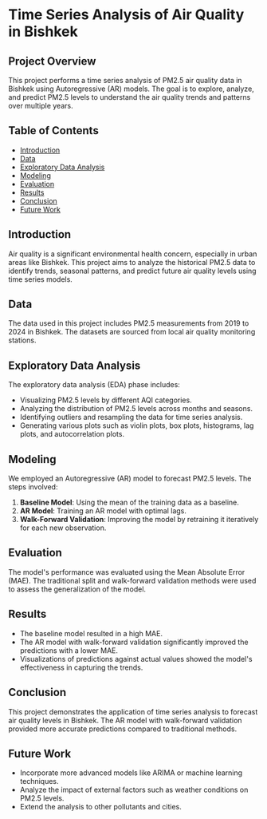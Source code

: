 # Time Series Analysis of Air Quality in Bishkek

## Project Overview
This project performs a time series analysis of PM2.5 air quality data in Bishkek using Autoregressive (AR) models. The goal is to explore, analyze, and predict PM2.5 levels to understand the air quality trends and patterns over multiple years.

## Table of Contents
- [Introduction](#introduction)
- [Data](#data)
- [Exploratory Data Analysis](#exploratory-data-analysis)
- [Modeling](#modeling)
- [Evaluation](#evaluation)
- [Results](#results)
- [Conclusion](#conclusion)
- [Future Work](#future-work)

## Introduction
Air quality is a significant environmental health concern, especially in urban areas like Bishkek. This project aims to analyze the historical PM2.5 data to identify trends, seasonal patterns, and predict future air quality levels using time series models.

## Data
The data used in this project includes PM2.5 measurements from 2019 to 2024 in Bishkek. The datasets are sourced from local air quality monitoring stations.

## Exploratory Data Analysis
The exploratory data analysis (EDA) phase includes:
- Visualizing PM2.5 levels by different AQI categories.
- Analyzing the distribution of PM2.5 levels across months and seasons.
- Identifying outliers and resampling the data for time series analysis.
- Generating various plots such as violin plots, box plots, histograms, lag plots, and autocorrelation plots.

## Modeling
We employed an Autoregressive (AR) model to forecast PM2.5 levels. The steps involved:
1. **Baseline Model**: Using the mean of the training data as a baseline.
2. **AR Model**: Training an AR model with optimal lags.
3. **Walk-Forward Validation**: Improving the model by retraining it iteratively for each new observation.

## Evaluation
The model's performance was evaluated using the Mean Absolute Error (MAE). The traditional split and walk-forward validation methods were used to assess the generalization of the model.

## Results
- The baseline model resulted in a high MAE.
- The AR model with walk-forward validation significantly improved the predictions with a lower MAE.
- Visualizations of predictions against actual values showed the model's effectiveness in capturing the trends.

## Conclusion
This project demonstrates the application of time series analysis to forecast air quality levels in Bishkek. The AR model with walk-forward validation provided more accurate predictions compared to traditional methods.

## Future Work
- Incorporate more advanced models like ARIMA or machine learning techniques.
- Analyze the impact of external factors such as weather conditions on PM2.5 levels.
- Extend the analysis to other pollutants and cities.
